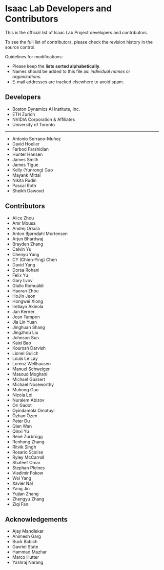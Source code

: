 # Isaac Lab Developers and Contributors

This is the official list of Isaac Lab Project developers and contributors.

To see the full list of contributors, please check the revision history in the source control.

Guidelines for modifications:

* Please keep the **lists sorted alphabetically**.
* Names should be added to this file as: *individual names* or *organizations*.
* E-mail addresses are tracked elsewhere to avoid spam.

## Developers

* Boston Dynamics AI Institute, Inc.
* ETH Zurich
* NVIDIA Corporation & Affiliates
* University of Toronto

---

* Antonio Serrano-Muñoz
* David Hoeller
* Farbod Farshidian
* Hunter Hansen
* James Smith
* James Tigue
* Kelly (Yunrong) Guo
* Mayank Mittal
* Nikita Rudin
* Pascal Roth
* Sheikh Dawood

## Contributors

* Alice Zhou
* Amr Mousa
* Andrej Orsula
* Anton Bjørndahl Mortensen
* Arjun Bhardwaj
* Brayden Zhang
* Calvin Yu
* Chenyu Yang
* CY (Chien-Ying) Chen
* David Yang
* Dorsa Rohani
* Felix Yu
* Gary Lvov
* Giulio Romualdi
* Haoran Zhou
* HoJin Jeon
* Hongwei Xiong
* Iretiayo Akinola
* Jan Kerner
* Jean Tampon
* Jia Lin Yuan
* Jinghuan Shang
* Jingzhou Liu
* Johnson Sun
* Kaixi Bao
* Kourosh Darvish
* Lionel Gulich
* Louis Le Lay
* Lorenz Wellhausen
* Manuel Schweiger
* Masoud Moghani
* Michael Gussert
* Michael Noseworthy
* Muhong Guo
* Nicola Loi
* Nuralem Abizov
* Ori Gadot
* Oyindamola Omotuyi
* Özhan Özen
* Peter Du
* Qian Wan
* Qinxi Yu
* René Zurbrügg
* Renhong Zhang
* Ritvik Singh
* Rosario Scalise
* Ryley McCarroll
* Shafeef Omar
* Stephan Pleines
* Vladimir Fokow
* Wei Yang
* Xavier Nal
* Yang Jin
* Yujian Zhang
* Zhengyu Zhang
* Ziqi Fan

## Acknowledgements

* Ajay Mandlekar
* Animesh Garg
* Buck Babich
* Gavriel State
* Hammad Mazhar
* Marco Hutter
* Yashraj Narang
